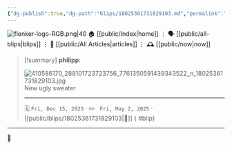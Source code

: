 ```yaml
---
{"dg-publish":true,"dg-path":"blips/18025361731829103.md","permalink":"/blips/18025361731829103/","title":"philipp on instagram @ 2023-12-15"}
---
```



<div class="transclusion internal-embed is-loaded"><div class="markdown-embed">




![flenker-logo-RGB.png|40](/img/user/attachments/flenker-logo-RGB.png)
🏠 [[public/Index\|home]]  ⋮ 🗣️ [[public/all-blips\|blips]] ⋮  📝 [[public/All Articles\|articles]]  ⋮ 🕰️ [[public/now\|now]]


</div></div>


> [!summary] **philipp**:
>
> ![410586170_288101723723756_7761350591439343522_n_18025361731829103.jpg](/img/user/attachments/410586170_288101723723756_7761350591439343522_n_18025361731829103.jpg)
> New ugly sweater
> - - -
>
> 🗓️ <code>Fri, Dec 15, 2023</code>  · ✏️ <code> Fri, May 2, 2025</code>  · [[public/blips/18025361731829103\|🔗]]
{ #blip}


- - -

 👾
